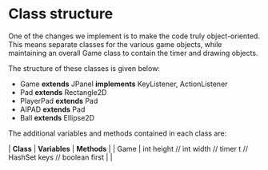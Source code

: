 # Class structure

One of the changes we implement is to make the code truly object-oriented. This means separate classes for the various game objects, while maintaining an overall Game class to contain the timer and drawing objects.

The structure of these classes is given below:

* Game **extends** JPanel **implements** KeyListener, ActionListener
* Pad **extends** Rectangle2D
* PlayerPad **extends** Pad
* AIPAD **extends** Pad
* Ball **extends** Ellipse2D

The additional variables and methods contained in each class are:

| **Class** | **Variables** | **Methods** |
| Game | int height // int width // timer t // HashSet<String> keys // boolean first | |